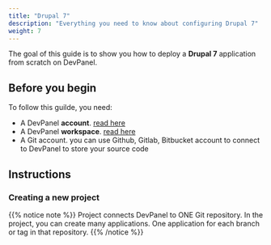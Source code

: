 ```yaml
---
title: "Drupal 7"
description: "Everything you need to know about configuring Drupal 7"
weight: 7
---
```


The goal of this guide is to show you how to deploy a **Drupal 7** application from scratch on DevPanel.

## Before you begin

To follow this guilde, you need:

- A DevPanel **account**. [read here](https://docs.site.devpanel.com)
- A DevPanel **workspace**. [read here](https://docs.site.devpanel.com)
- A Git account. you can use Github, Gitlab, Bitbucket account to connect to DevPanel to store your source code

## Instructions

### Creating a new project

{{% notice note %}}
Project connects DevPanel to ONE Git repository. In the project, you can create many applications. One application for each branch or tag in that repository.
{{% /notice %}}